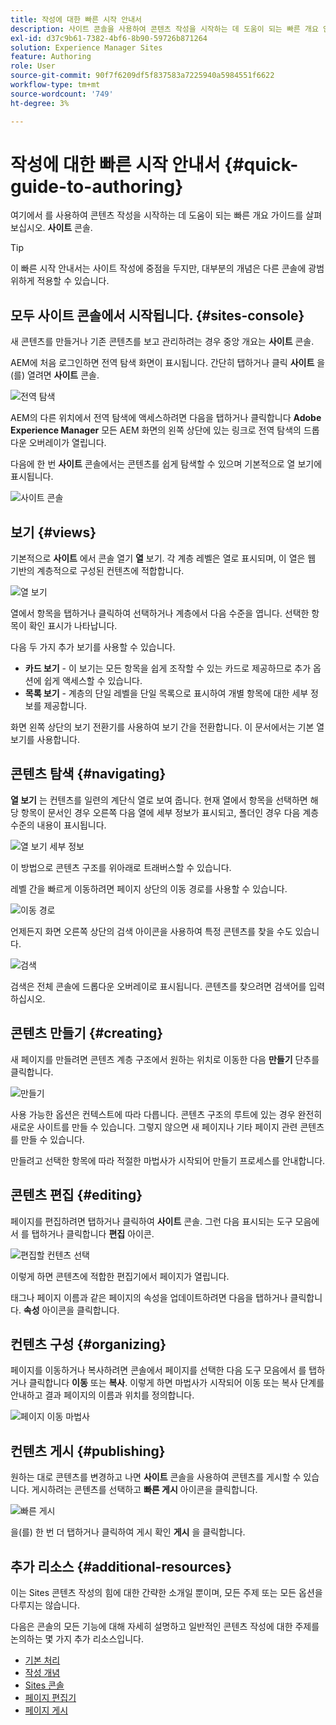 ```yaml
---
title: 작성에 대한 빠른 시작 안내서
description: 사이트 콘솔을 사용하여 콘텐츠 작성을 시작하는 데 도움이 되는 빠른 개요 안내서를 보려면 여기에서 시작하십시오.
exl-id: d37c9b61-7382-4bf6-8b90-59726b871264
solution: Experience Manager Sites
feature: Authoring
role: User
source-git-commit: 90f7f6209df5f837583a7225940a5984551f6622
workflow-type: tm+mt
source-wordcount: '749'
ht-degree: 3%

---
```



# 작성에 대한 빠른 시작 안내서 {#quick-guide-to-authoring}

여기에서 를 사용하여 콘텐츠 작성을 시작하는 데 도움이 되는 빠른 개요 가이드를 살펴보십시오. **사이트** 콘솔.

>[!TIP]
>
>이 빠른 시작 안내서는 사이트 작성에 중점을 두지만, 대부분의 개념은 다른 콘솔에 광범위하게 적용할 수 있습니다.

## 모두 사이트 콘솔에서 시작됩니다. {#sites-console}

새 콘텐츠를 만들거나 기존 콘텐츠를 보고 관리하려는 경우 중앙 개요는 **사이트** 콘솔.

AEM에 처음 로그인하면 전역 탐색 화면이 표시됩니다. 간단히 탭하거나 클릭 **사이트** 을(를) 열려면 **사이트** 콘솔.

![전역 탐색](assets/getting-started-global-navigation.png)

AEM의 다른 위치에서 전역 탐색에 액세스하려면 다음을 탭하거나 클릭합니다 **Adobe Experience Manager** 모든 AEM 화면의 왼쪽 상단에 있는 링크로 전역 탐색의 드롭다운 오버레이가 열립니다.

다음에 한 번 **사이트** 콘솔에서는 콘텐츠를 쉽게 탐색할 수 있으며 기본적으로 열 보기에 표시됩니다.

![사이트 콘솔](assets/getting-started-sites-console.png)

## 보기 {#views}

기본적으로 **사이트** 에서 콘솔 열기 **열** 보기. 각 계층 레벨은 열로 표시되며, 이 열은 웹 기반의 계층적으로 구성된 컨텐츠에 적합합니다.

![열 보기](assets/getting-started-column-view.png)

열에서 항목을 탭하거나 클릭하여 선택하거나 계층에서 다음 수준을 엽니다. 선택한 항목이 확인 표시가 나타납니다.

다음 두 가지 추가 보기를 사용할 수 있습니다.

* **카드 보기** - 이 보기는 모든 항목을 쉽게 조작할 수 있는 카드로 제공하므로 추가 옵션에 쉽게 액세스할 수 있습니다.
* **목록 보기** - 계층의 단일 레벨을 단일 목록으로 표시하여 개별 항목에 대한 세부 정보를 제공합니다.

화면 왼쪽 상단의 보기 전환기를 사용하여 보기 간을 전환합니다. 이 문서에서는 기본 열 보기를 사용합니다.

## 콘텐츠 탐색 {#navigating}

**열 보기** 는 컨텐츠를 일련의 계단식 열로 보여 줍니다. 현재 열에서 항목을 선택하면 해당 항목이 문서인 경우 오른쪽 다음 열에 세부 정보가 표시되고, 폴더인 경우 다음 계층 수준의 내용이 표시됩니다.

![열 보기 세부 정보](assets/getting-started-column-detail.png)

이 방법으로 콘텐츠 구조를 위아래로 트래버스할 수 있습니다.

레벨 간을 빠르게 이동하려면 페이지 상단의 이동 경로를 사용할 수 있습니다.

![이동 경로](assets/getting-started-breadcrumbs.png)

언제든지 화면 오른쪽 상단의 검색 아이콘을 사용하여 특정 콘텐츠를 찾을 수도 있습니다.

![검색](assets/getting-started-search.png)

검색은 전체 콘솔에 드롭다운 오버레이로 표시됩니다. 콘텐츠를 찾으려면 검색어를 입력하십시오.

## 콘텐츠 만들기 {#creating}

새 페이지를 만들려면 콘텐츠 계층 구조에서 원하는 위치로 이동한 다음 **만들기** 단추를 클릭합니다.

![만들기](assets/getting-started-create.png)

사용 가능한 옵션은 컨텍스트에 따라 다릅니다. 콘텐츠 구조의 루트에 있는 경우 완전히 새로운 사이트를 만들 수 있습니다. 그렇지 않으면 새 페이지나 기타 페이지 관련 콘텐츠를 만들 수 있습니다.

만들려고 선택한 항목에 따라 적절한 마법사가 시작되어 만들기 프로세스를 안내합니다.

## 콘텐츠 편집 {#editing}

페이지를 편집하려면 탭하거나 클릭하여 **사이트** 콘솔. 그런 다음 표시되는 도구 모음에서 를 탭하거나 클릭합니다 **편집** 아이콘.

![편집할 컨텐츠 선택](assets/getting-started-edit.png)

이렇게 하면 콘텐츠에 적합한 편집기에서 페이지가 열립니다.

태그나 페이지 이름과 같은 페이지의 속성을 업데이트하려면 다음을 탭하거나 클릭합니다. **속성** 아이콘을 클릭합니다.

## 컨텐츠 구성 {#organizing}

페이지를 이동하거나 복사하려면 콘솔에서 페이지를 선택한 다음 도구 모음에서 를 탭하거나 클릭합니다 **이동** 또는 **복사**. 이렇게 하면 마법사가 시작되어 이동 또는 복사 단계를 안내하고 결과 페이지의 이름과 위치를 정의합니다.

![페이지 이동 마법사](assets/getting-started-move-page.png)

## 컨텐츠 게시 {#publishing}

원하는 대로 콘텐츠를 변경하고 나면 **사이트** 콘솔을 사용하여 콘텐츠를 게시할 수 있습니다. 게시하려는 콘텐츠를 선택하고 **빠른 게시** 아이콘을 클릭합니다.

![빠른 게시](assets/getting-started-quick-publish.png)

을(를) 한 번 더 탭하거나 클릭하여 게시 확인 **게시** 을 클릭합니다.

## 추가 리소스 {#additional-resources}

이는 Sites 콘텐츠 작성의 힘에 대한 간략한 소개일 뿐이며, 모든 주제 또는 모든 옵션을 다루지는 않습니다.

다음은 콘솔의 모든 기능에 대해 자세히 설명하고 일반적인 콘텐츠 작성에 대한 주제를 논의하는 몇 가지 추가 리소스입니다.

* [기본 처리](/help/sites-cloud/authoring/basic-handling.md)
* [작성 개념](/help/sites-cloud/authoring/author-publish.md)
* [Sites 콘솔](/help/sites-cloud/authoring/sites-console/introduction.md)
* [페이지 편집기](/help/sites-cloud/authoring/page-editor/introduction.md)
* [페이지 게시](/help/sites-cloud/authoring/sites-console/publishing-pages.md)

